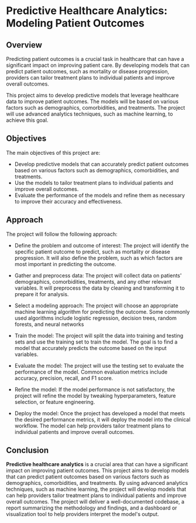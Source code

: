 # Predictive Healthcare Analytics: Modeling Patient Outcomes
## Overview
Predicting patient outcomes is a crucial task in healthcare that can have a significant impact on improving patient care. By developing models that can predict patient outcomes, such as mortality or disease progression, providers can tailor treatment plans to individual patients and improve overall outcomes.

This project aims to develop predictive models that leverage healthcare data to improve patient outcomes. The models will be based on various factors such as demographics, comorbidities, and treatments. The project will use advanced analytics techniques, such as machine learning, to achieve this goal.

## Objectives
The main objectives of this project are:

* Develop predictive models that can accurately predict patient outcomes based on various factors such as demographics, comorbidities, and treatments.
* Use the models to tailor treatment plans to individual patients and improve overall outcomes.
* Evaluate the performance of the models and refine them as necessary to improve their accuracy and effectiveness.

## Approach
The project will follow the following approach:

* Define the problem and outcome of interest: The project will identify the specific patient outcome to predict, such as mortality or disease progression. It will also define the problem, such as which factors are most important in predicting the outcome.

* Gather and preprocess data: The project will collect data on patients' demographics, comorbidities, treatments, and any other relevant variables. It will preprocess the data by cleaning and transforming it to prepare it for analysis.

* Select a modeling approach: The project will choose an appropriate machine learning algorithm for predicting the outcome. Some commonly used algorithms include logistic regression, decision trees, random forests, and neural networks

* Train the model: The project will split the data into training and testing sets and use the training set to train the model. The goal is to find a model that accurately predicts the outcome based on the input variables.

* Evaluate the model: The project will use the testing set to evaluate the performance of the model. Common evaluation metrics include accuracy, precision, recall, and F1 score.

* Refine the model: If the model performance is not satisfactory, the project will refine the model by tweaking hyperparameters, feature selection, or feature engineering.

* Deploy the model: Once the project has developed a model that meets the desired performance metrics, it will deploy the model into the clinical workflow. The model can help providers tailor treatment plans to individual patients and improve overall outcomes.

## Conclusion
**Predictive healthcare analytics**  is a crucial area that can have a significant impact on improving patient outcomes. This project aims to develop models that can predict patient outcomes based on various factors such as demographics, comorbidities, and treatments. By using advanced analytics techniques, such as machine learning, the project will develop models that can help providers tailor treatment plans to individual patients and improve overall outcomes. The project will deliver a well-documented codebase, a report summarizing the methodology and findings, and a dashboard or visualization tool to help providers interpret the model's output.
